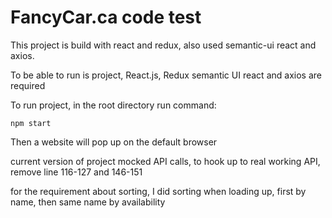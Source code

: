 # FancyCar.ca code test

This project is build with react and redux, also used semantic-ui react and axios.

To be able to run is project, React.js, Redux semantic UI react and axios are required

To run project, in the root directory run command:
```
npm start
```
Then a website will pop up on the default browser

current version of project mocked API calls, to hook up to real working API, remove line 116-127 and 146-151

for the requirement about sorting, I did sorting when loading up, first by name, then same name by availability
